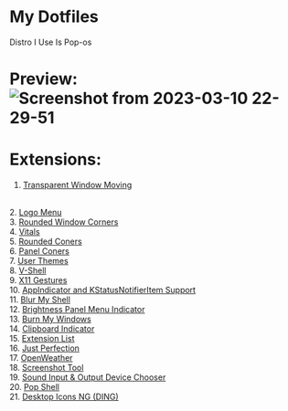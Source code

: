 # My Dotfiles

Distro I Use Is Pop-os

# Preview: ![Screenshot from 2023-03-10 22-29-51](https://user-images.githubusercontent.com/100316787/224462690-265efe64-d0d7-47d9-a5f2-5c567697451d.png)

# Extensions:
1. <a href='https://extensions.gnome.org/extension/1446/transparent-window-moving/'> Transparent Window Moving </a>
<br>
2. <a href='https://extensions.gnome.org/extension/4451/logo-menu/'> Logo Menu </a>
<br>
3. <a href='https://extensions.gnome.org/extension/5237/rounded-window-corners/'> Rounded Window Corners </a>
<br>
4. <a href='https://extensions.gnome.org/extension/1460/vitals/'> Vitals </a>
<br>
5. <a href='https://extensions.gnome.org/extension/1514/rounded-corners/'> Rounded Coners </a>
<br>
6. <a href='https://extensions.gnome.org/extension/4805/panel-corners/'> Panel Coners </a>
<br>
7. <a href='https://extensions.gnome.org/extension/19/user-themes/'> User Themes </a>
<br>
8. <a href='https://extensions.gnome.org/extension/5177/vertical-workspaces/'> V-Shell </a>
<br>
9. <a href='https://extensions.gnome.org/extension/4033/x11-gestures/'> X11 Gestures </a>
<br>
10. <a href='https://extensions.gnome.org/extension/615/appindicator-support/'> AppIndicator and KStatusNotifierItem Support </a>
<br>
11. <a href='https://extensions.gnome.org/extension/3193/blur-my-shell/'> Blur My Shell </a>
<br>
12. <a href='https://extensions.gnome.org/extension/2808/brightness-panel-menu-indicator/'> Brightness Panel Menu Indicator </a>
<br>
13. <a href='https://extensions.gnome.org/extension/4679/burn-my-windows/'> Burn My Windows </a>
<br>
14. <a href='https://extensions.gnome.org/extension/779/clipboard-indicator/'> Clipboard Indicator </a>
<br>
15. <a href='https://extensions.gnome.org/extension/3088/extension-list/'> Extension List </a>
<br>
16. <a href='https://extensions.gnome.org/extension/3843/just-perfection/'> Just Perfection </a>
<br>
17. <a href='https://extensions.gnome.org/extension/750/openweather/'> OpenWeather </a>
<br>
18. <a href='https://extensions.gnome.org/extension/1112/screenshot-tool/'> Screenshot Tool </a>
<br>
19. <a href='https://extensions.gnome.org/extension/906/sound-output-device-chooser/'> Sound Input & Output Device Chooser </a>
<br>
20. <a href='https://github.com/pop-os/shell'> Pop Shell </a>
<br>
21. <a href='https://extensions.gnome.org/extension/2087/desktop-icons-ng-ding/'> Desktop Icons NG (DING) </a>

